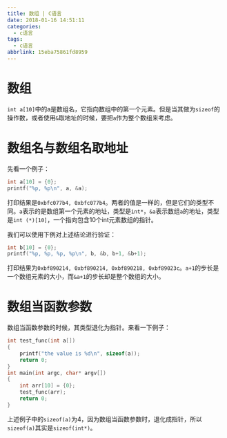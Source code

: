 ```yaml
---
title: 数组 | C语言
date: 2018-01-16 14:51:11
categories:
  - c语言
tags:
  - c语言
abbrlink: 15eba75861fd8959
---
```


# 数组

`int a[10]`中的a是数组名，它指向数组中的第一个元素。但是当其做为`sizeof`的操作数，或者使用`&`取地址的时候，要把`a`作为整个数组来考虑。

# 数组名与数组名取地址

先看一个例子：
```c
int a[10] = {0};
printf("%p, %p\n", a, &a);
```
打印结果是`0xbfc077b4, 0xbfc077b4`。两者的值是一样的，但是它们的类型不同。`a`表示的是数组第一个元素的地址，类型是`int*`，`&a`表示数组`a`的地址，类型是`int (*)[10]`，一个指向包含10个int元素数组的指针。

我们可以使用下例对上述结论进行验证：
```c
int b[10] = {0};
printf("%p, %p, %p, %p\n", b, &b, b+1, &b+1);
```
打印结果为`0xbf890214, 0xbf890214, 0xbf890218, 0xbf89023c`。`a+1`的步长是一个数组元素的大小，而`&a+1`的步长却是整个数组的大小。

# 数组当函数参数

数组当函数参数的时候，其类型退化为指针。来看一下例子：
```c
int test_func(int a[])
{
    printf("the value is %d\n", sizeof(a));
    return 0;
}
int main(int argc, char* argv[])
{
    int arr[10] = {0};
    test_func(arr);
    return 0;
}
```
上述例子中的`sizeof(a)`为4，因为数组当函数参数时，退化成指针，所以`sizeof(a)`其实是`sizeof(int*)`。
